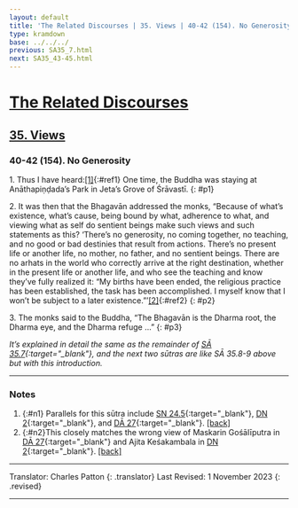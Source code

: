 ```yaml
---
layout: default
title: 'The Related Discourses | 35. Views | 40-42 (154). No Generosity'
type: kramdown
base: ../../../
previous: SA35_7.html
next: SA35_43-45.html
---
```


# [The Related Discourses](../index.html)
## [35. Views](index.html)
### 40-42 (154). No Generosity

1\. Thus I have heard:[\[1\]](#n1){:#ref1} One time, the Buddha was staying at Anāthapiṇḍada’s Park in Jeta’s Grove of Śrāvastī.
{: #p1}

2\. It was then that the Bhagavān addressed the monks, “Because of what’s existence, what’s cause, being bound by what, adherence to what, and viewing what as self do sentient beings make such views and such statements as this? ‘There’s no generosity, no coming together, no teaching, and no good or bad destinies that result from actions. There’s no present life or another life, no mother, no father, and no sentient beings. There are no arhats in the world who correctly arrive at the right destination, whether in the present life or another life, and who see the teaching and know they’ve fully realized it: “My births have been ended, the religious practice has been established, the task has been accomplished. I myself know that I won’t be subject to a later existence.”’[\[2\]](#n2){:#ref2}
{: #p2}

3\. The monks said to the Buddha, “The Bhagavān is the Dharma root, the Dharma eye, and the Dharma refuge …”
{: #p3}

<em>It’s explained in detail the same as the remainder of [SĀ 35.7](SA35_7.html){:target="_blank"}, and the next two sūtras are like SĀ 35.8-9 above but with this introduction.</em>

---

### Notes

1. {:#n1} Parallels for this sūtra include [SN 24.5](https://suttacentral.net/sn24.5){:target="_blank"}, [DN 2](https://suttacentral.net/dn2){:target="_blank"}, and [DĀ 27](../../dirgha/DA_27.html){:target="_blank"}. [\[back\]](#ref1)
2. {:#n2}This closely matches the wrong view of Maskarin Gośālīputra in [DĀ 27](../../dirgha/DA_27.html){:target="_blank"} and Ajita Keśakambala in [DN 2](https://suttacentral.net/dn2){:target="_blank"}. [\[back\]](#ref2)

---

Translator: Charles Patton
{: .translator}
Last Revised: 1 November 2023
{: .revised}

---
